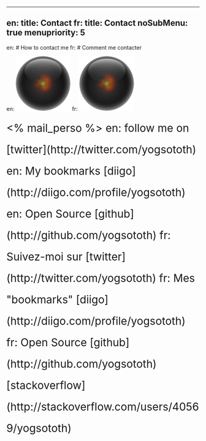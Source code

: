 ----- 
en: title: Contact
fr: title: Contact
noSubMenu: true
menupriority: 5
-----
en: # How to contact me
fr: # Comment me contacter

en: <img src="/Scratch/img/about/avatar.png" alt="Avatar" class="left"/>
fr: <img src="/Scratch/img/about/avatar.png" alt="Avatar" class="left"/>

<span style="font-size: 2em; line-height: 2em">
<% mail_perso %>  
en:   follow me on [twitter](http://twitter.com/yogsototh)  
en:   My bookmarks [diigo](http://diigo.com/profile/yogsototh)  
en:   Open Source [github](http://github.com/yogsototh)  
fr:   Suivez-moi sur [twitter](http://twitter.com/yogsototh)  
fr:   Mes "bookmarks" [diigo](http://diigo.com/profile/yogsototh)  
fr:   Open Source [github](http://github.com/yogsototh)  
[stackoverflow](http://stackoverflow.com/users/40569/yogsototh)  
</span>
<div class="flush"></div>

